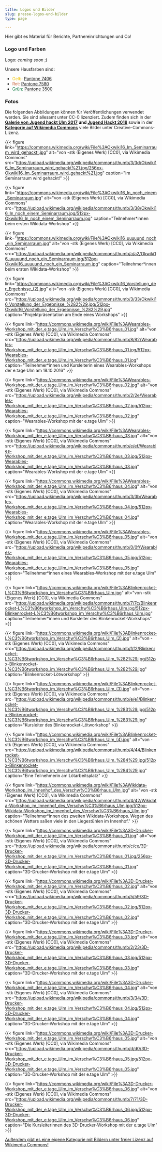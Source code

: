 ```yaml
---
title: Logos und Bilder
slug: presse-logos-und-bilder
type: page

---
```


Hier gibt es Material für Berichte, Partnereinrichtungen und Co!

### Logo und Farben

<!--
[![](/wp-content/uploads/2017/09/Logo_VSH_a5_ungrouped.svg)](/wp-content/uploads/2017/09/Logo_VSH_a5_ungrouped.svg)
Unser Logo als SVG, Klick für Original
-->

Logo: _coming soon_ ;)

Unsere Hausfarben sind:

  * <span style="color: #f1c400;">Gelb:</span> [Pantone 7406][2]
  * <span style="color: #c45729;">Rot:</span> [Pantone 7580][3]
  * <span style="color: #007236;">Grün:</span> [Pantone 3500][4]

### Fotos

Die folgenden Abbildungen können für Veröffentlichungen verwendet werden. Sie sind allesamt unter CC-0 lizenziert.
Zudem finden sich in der **[Galerie von Jugend hackt Ulm 2017][5] und [Jugend Hackt 2018][6]**
sowie in der **[Kategorie auf Wikimedia Commons][7]** viele Bilder unter Creative-Commons-Lizenz.


{{< figure
	link="https://commons.wikimedia.org/wiki/File%3AOkwiki16_Im_Seminarraum_wird_gehackt!.jpg"
	alt="von -stk (Eigenes Werk) [CC0], via Wikimedia Commons"
	src="https://upload.wikimedia.org/wikipedia/commons/thumb/3/3d/Okwiki16_Im_Seminarraum_wird_gehackt%21.jpg/256px-Okwiki16_Im_Seminarraum_wird_gehackt%21.jpg"
	caption="Im Seminarraum wird gehackt!" >}}

{{< figure
	link="https://commons.wikimedia.org/wiki/File%3AOkwiki16_In_noch_einem_Seminarraum.jpg"
	alt="von -stk (Eigenes Werk) [CC0], via Wikimedia Commons"
	src="https://upload.wikimedia.org/wikipedia/commons/thumb/3/38/Okwiki16_In_noch_einem_Seminarraum.jpg/512px-Okwiki16_In_noch_einem_Seminarraum.jpg"
	caption="Teilnehmer*innen beim ersten Wikidata-Workshop" >}}

{{< figure
	link="https://commons.wikimedia.org/wiki/File%3AOkwiki16_uuuuund_noch_ein_Seminarraum.jpg"
	alt="von -stk (Eigenes Werk) [CC0], via Wikimedia Commons"
	src="https://upload.wikimedia.org/wikipedia/commons/thumb/a/a2/Okwiki16_uuuuund_noch_ein_Seminarraum.jpg/512px-Okwiki16_uuuuund_noch_ein_Seminarraum.jpg"
	caption="Teilnehmer*innen beim ersten Wikidata-Workshop" >}}

{{< figure
	link="https://commons.wikimedia.org/wiki/File%3AOkwiki16_Vorstellung_der_Ergebnisse_(2).jpg"
	alt="von -stk (Eigenes Werk) [CC0], via Wikimedia Commons"
	src="https://upload.wikimedia.org/wikipedia/commons/thumb/3/33/Okwiki16_Vorstellung_der_Ergebnisse_%282%29.jpg/512px-Okwiki16_Vorstellung_der_Ergebnisse_%282%29.jpg"
	caption="Projektpräsentation am Ende eines Workshops" >}}

{{< figure
	link="https://commons.wikimedia.org/wiki/File%3AWearables-Workshop_mit_der_e.tage_Ulm_im_Verschw%C3%B6rhaus_01.jpg"
	alt="von -stk (Eigenes Werk) [CC0], via Wikimedia Commons"
	src="https://upload.wikimedia.org/wikipedia/commons/thumb/8/82/Wearables-Workshop_mit_der_e.tage_Ulm_im_Verschw%C3%B6rhaus_01.jpg/512px-Wearables-Workshop_mit_der_e.tage_Ulm_im_Verschw%C3%B6rhaus_01.jpg"
	caption="Teilnehmer*innen und Kursleiterin eines Wearables-Workshops der e.tage Ulm am 18.10.2016" >}}

{{< figure
	link="https://commons.wikimedia.org/wiki/File%3AWearables-Workshop_mit_der_e.tage_Ulm_im_Verschw%C3%B6rhaus_02.jpg"
	alt="von -stk (Eigenes Werk) [CC0], via Wikimedia Commons"
	src="https://upload.wikimedia.org/wikipedia/commons/thumb/2/2e/Wearables-Workshop_mit_der_e.tage_Ulm_im_Verschw%C3%B6rhaus_02.jpg/512px-Wearables-Workshop_mit_der_e.tage_Ulm_im_Verschw%C3%B6rhaus_02.jpg"
	caption="Wearables-Workshop mit der e.tage Ulm" >}}

{{< figure
	link="https://commons.wikimedia.org/wiki/File%3AWearables-Workshop_mit_der_e.tage_Ulm_im_Verschw%C3%B6rhaus_03.jpg"
	alt="von -stk (Eigenes Werk) [CC0], via Wikimedia Commons"
	src="https://upload.wikimedia.org/wikipedia/commons/thumb/e/ef/Wearables-Workshop_mit_der_e.tage_Ulm_im_Verschw%C3%B6rhaus_03.jpg/512px-Wearables-Workshop_mit_der_e.tage_Ulm_im_Verschw%C3%B6rhaus_03.jpg"
	caption="Wearables-Workshop mit der e.tage Ulm" >}}

{{< figure
	link="https://commons.wikimedia.org/wiki/File%3AWearables-Workshop_mit_der_e.tage_Ulm_im_Verschw%C3%B6rhaus_04.jpg"
	alt="von -stk (Eigenes Werk) [CC0], via Wikimedia Commons"
	src="https://upload.wikimedia.org/wikipedia/commons/thumb/3/3b/Wearables-Workshop_mit_der_e.tage_Ulm_im_Verschw%C3%B6rhaus_04.jpg/512px-Wearables-Workshop_mit_der_e.tage_Ulm_im_Verschw%C3%B6rhaus_04.jpg"
	caption="Wearables-Workshop mit der e.tage Ulm" >}}

{{< figure
	link="https://commons.wikimedia.org/wiki/File%3AWearables-Workshop_mit_der_e.tage_Ulm_im_Verschw%C3%B6rhaus_05.jpg"
	alt="von -stk (Eigenes Werk) [CC0], via Wikimedia Commons"
	src="https://upload.wikimedia.org/wikipedia/commons/thumb/0/0f/Wearables-Workshop_mit_der_e.tage_Ulm_im_Verschw%C3%B6rhaus_05.jpg/512px-Wearables-Workshop_mit_der_e.tage_Ulm_im_Verschw%C3%B6rhaus_05.jpg"
	caption="Teilnehmer*innen eines Wearables-Workshop mit der e.tage Ulm" >}}

{{< figure
	link="https://commons.wikimedia.org/wiki/File%3ABlinkenrocket-L%C3%B6tworkshop_im_Verschw%C3%B6rhaus_Ulm.jpg"
	alt="von -stk (Eigenes Werk) [CC0], via Wikimedia Commons"
	src="https://upload.wikimedia.org/wikipedia/commons/thumb/7/7c/Blinkenrocket-L%C3%B6tworkshop_im_Verschw%C3%B6rhaus_Ulm.jpg/512px-Blinkenrocket-L%C3%B6tworkshop_im_Verschw%C3%B6rhaus_Ulm.jpg"
	caption="Teilnehmer*innen und Kursleiter des Blinkenrocket-Workshops" >}}

{{< figure
	link="https://commons.wikimedia.org/wiki/File%3ABlinkenrocket-L%C3%B6tworkshop_im_Verschw%C3%B6rhaus_Ulm_(2).jpg"
	alt="von -stk (Eigenes Werk) [CC0], via Wikimedia Commons"
	src="https://upload.wikimedia.org/wikipedia/commons/thumb/f/f2/Blinkenrocket-L%C3%B6tworkshop_im_Verschw%C3%B6rhaus_Ulm_%282%29.jpg/512px-Blinkenrocket-L%C3%B6tworkshop_im_Verschw%C3%B6rhaus_Ulm_%282%29.jpg"
	caption="Blinkenrocket-Lötworkshop" >}}

{{< figure
	link="https://commons.wikimedia.org/wiki/File%3ABlinkenrocket-L%C3%B6tworkshop_im_Verschw%C3%B6rhaus_Ulm_(3).jpg"
	alt="von -stk (Eigenes Werk) [CC0], via Wikimedia Commons"
	src="https://upload.wikimedia.org/wikipedia/commons/thumb/e/e1/Blinkenrocket-L%C3%B6tworkshop_im_Verschw%C3%B6rhaus_Ulm_%283%29.jpg/512px-Blinkenrocket-L%C3%B6tworkshop_im_Verschw%C3%B6rhaus_Ulm_%283%29.jpg"
	caption="Kursleiter des Blinkenrocket-Lötworkshop" >}}

{{< figure
	link="https://commons.wikimedia.org/wiki/File%3ABlinkenrocket-L%C3%B6tworkshop_im_Verschw%C3%B6rhaus_Ulm_(4).jpg"
	alt="von -stk (Eigenes Werk) [CC0], via Wikimedia Commons"
	src="https://upload.wikimedia.org/wikipedia/commons/thumb/4/44/Blinkenrocket-L%C3%B6tworkshop_im_Verschw%C3%B6rhaus_Ulm_%284%29.jpg/512px-Blinkenrocket-L%C3%B6tworkshop_im_Verschw%C3%B6rhaus_Ulm_%284%29.jpg"
	caption="Eine Teilnehmerin am Lötarbeitsplatz" >}}

{{< figure
	link="https://commons.wikimedia.org/wiki/File%3AWikidata-Workshop_im_Innenhof_des_Verschw%C3%B6rhaus_Ulm.jpg"
	alt="von -stk (Eigenes Werk) [CC0], via Wikimedia Commons"
	src="https://upload.wikimedia.org/wikipedia/commons/thumb/4/42/Wikidata-Workshop_im_Innenhof_des_Verschw%C3%B6rhaus_Ulm.jpg/512px-Wikidata-Workshop_im_Innenhof_des_Verschw%C3%B6rhaus_Ulm.jpg"
	caption="Teilnehmer*innen des zweiten Wikidata-Workshops. Wegen des schönen Wetters saßen viele in den Liegestühlen im Innenhof." >}}

{{< figure
	link="https://commons.wikimedia.org/wiki/File%3A3D-Drucker-Workshop_mit_der_e.tage_Ulm_im_Verschw%C3%B6rhaus_01.jpg"
	alt="von -stk (Eigenes Werk) [CC0], via Wikimedia Commons"
	src="https://upload.wikimedia.org/wikipedia/commons/thumb/c/ce/3D-Drucker-Workshop_mit_der_e.tage_Ulm_im_Verschw%C3%B6rhaus_01.jpg/256px-3D-Drucker-Workshop_mit_der_e.tage_Ulm_im_Verschw%C3%B6rhaus_01.jpg"
	caption="3D-Drucker-Workshop mit der e.tage Ulm" >}}

{{< figure
	link="https://commons.wikimedia.org/wiki/File%3A3D-Drucker-Workshop_mit_der_e.tage_Ulm_im_Verschw%C3%B6rhaus_02.jpg"
	alt="von -stk (Eigenes Werk) [CC0], via Wikimedia Commons"
	src="https://upload.wikimedia.org/wikipedia/commons/thumb/5/59/3D-Drucker-Workshop_mit_der_e.tage_Ulm_im_Verschw%C3%B6rhaus_02.jpg/512px-3D-Drucker-Workshop_mit_der_e.tage_Ulm_im_Verschw%C3%B6rhaus_02.jpg"
	caption="3D-Drucker-Workshop mit der e.tage Ulm" >}}

{{< figure
	link="https://commons.wikimedia.org/wiki/File%3A3D-Drucker-Workshop_mit_der_e.tage_Ulm_im_Verschw%C3%B6rhaus_03.jpg"
	alt="von -stk (Eigenes Werk) [CC0], via Wikimedia Commons"
	src="https://upload.wikimedia.org/wikipedia/commons/thumb/2/23/3D-Drucker-Workshop_mit_der_e.tage_Ulm_im_Verschw%C3%B6rhaus_03.jpg/512px-3D-Drucker-Workshop_mit_der_e.tage_Ulm_im_Verschw%C3%B6rhaus_03.jpg"
	caption="3D-Drucker-Workshop mit der e.tage Ulm" >}}

{{< figure
	link="https://commons.wikimedia.org/wiki/File%3A3D-Drucker-Workshop_mit_der_e.tage_Ulm_im_Verschw%C3%B6rhaus_04.jpg"
	alt="von -stk (Eigenes Werk) [CC0], via Wikimedia Commons"
	src="https://upload.wikimedia.org/wikipedia/commons/thumb/3/34/3D-Drucker-Workshop_mit_der_e.tage_Ulm_im_Verschw%C3%B6rhaus_04.jpg/512px-3D-Drucker-Workshop_mit_der_e.tage_Ulm_im_Verschw%C3%B6rhaus_04.jpg"
	caption="3D-Drucker-Workshop mit der e.tage Ulm" >}}

{{< figure
	link="https://commons.wikimedia.org/wiki/File%3A3D-Drucker-Workshop_mit_der_e.tage_Ulm_im_Verschw%C3%B6rhaus_05.jpg"
	alt="von -stk (Eigenes Werk) [CC0], via Wikimedia Commons"
	src="https://upload.wikimedia.org/wikipedia/commons/thumb/d/d0/3D-Drucker-Workshop_mit_der_e.tage_Ulm_im_Verschw%C3%B6rhaus_05.jpg/512px-3D-Drucker-Workshop_mit_der_e.tage_Ulm_im_Verschw%C3%B6rhaus_05.jpg"
	caption="3D-Drucker-Workshop mit der e.tage Ulm" >}}

{{< figure
	link="https://commons.wikimedia.org/wiki/File%3A3D-Drucker-Workshop_mit_der_e.tage_Ulm_im_Verschw%C3%B6rhaus_06.jpg"
	alt="von -stk (Eigenes Werk) [CC0], via Wikimedia Commons"
	src="https://upload.wikimedia.org/wikipedia/commons/thumb/7/71/3D-Drucker-Workshop_mit_der_e.tage_Ulm_im_Verschw%C3%B6rhaus_06.jpg/512px-3D-Drucker-Workshop_mit_der_e.tage_Ulm_im_Verschw%C3%B6rhaus_06.jpg"
	caption="Die Kursleiterinnen des 3D-Drucker-Workshop mit der e.tage Ulm" >}}

[Außerdem gibt es eine eigene Kategorie mit Bildern unter freier Lizenz auf Wikimedia Commons!][7]


 [2]: https://www.pantone.com/color-finder/7406-C
 [3]: https://www.pantone.com/color-finder/7580-CP
 [4]: https://www.pantone.com/color-finder/3500-CP
 [5]: https://www.flickr.com/photos/okfde/sets/72157686600018431
 [6]: https://www.flickr.com/photos/okfde/albums/72157703390617581
 [7]: https://commons.wikimedia.org/wiki/Category:Tempor%C3%A4rhaus
